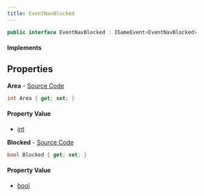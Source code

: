 ```yaml
---
title: EventNavBlocked
---
```


```csharp
public interface EventNavBlocked : IGameEvent<EventNavBlocked>
```

#### Implements

## Properties

**Area** - [Source Code](https://github.com/swiftly-solution/swiftlys2/blob/master/managed/src/SwiftlyS2.Generated/GameEvents/Interfaces/EventNavBlocked.cs#L20)

```csharp
int Area { get; set; }
```

#### Property Value

- [int](https://learn.microsoft.com/dotnet/api/system.int32)

**Blocked** - [Source Code](https://github.com/swiftly-solution/swiftlys2/blob/master/managed/src/SwiftlyS2.Generated/GameEvents/Interfaces/EventNavBlocked.cs#L25)

```csharp
bool Blocked { get; set; }
```

#### Property Value

- [bool](https://learn.microsoft.com/dotnet/api/system.boolean)

